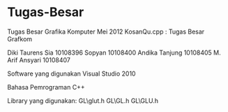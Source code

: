 Tugas-Besar
===========

Tugas Besar Grafika Komputer Mei 2012
KosanQu.cpp : Tugas Besar Grafkom

Diki Taurens Sia 10108396
Sopyan 10108400
Andika Tanjung 10108405
M. Arif Ansyari 10108407


Software yang digunakan
Visual Studio 2010

Bahasa Pemrograman
C++

Library yang digunakan:
GL\glut.h
GL\GL.h
GL\GLU.h